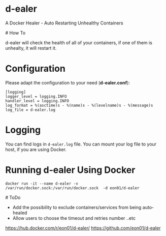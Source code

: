 # d-ealer
A Docker Healer - Auto Restarting Unhealthy Containers

# How To

d-ealer will check the health of all of your containers, if one of them is unhealty, it will restart it.

# Configuration

Please adapt the configuration to your need (**d-ealer.conf**):

```
[logging]
logger_level = logging.INFO
handler_level = logging.INFO
log_format = %(asctime)s - %(name)s - %(levelname)s - %(message)s
log_file = d-ealer.log
```

# Logging

You can find logs in ``` d-ealer.log ``` file.
You can mount your log file to your host, if you are using Docker.

# Running d-ealer Using Docker

```
docker run -it --name d-ealer -v /var/run/docker.sock:/var/run/docker.sock  -d eon01/d-ealer
```

# ToDo
- Add the possibility to exclude containers/services from being auto-healed
- Allow users to choose the timeout and retries number ..etc


https://hub.docker.com/r/eon01/d-ealer/
https://github.com/eon01/d-ealer

